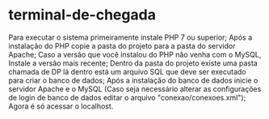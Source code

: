 # terminal-de-chegada
 Para executar o sistema primeiramente instale PHP 7 ou superior;
 Após a instalação do PHP copie a pasta do projeto para a pasta do servidor Apache;
 Caso a versão que você instalou do PHP não venha com o MySQL, Instale a versão mais recente;
 Dentro da pasta do projeto existe uma pasta chamada de DP lá dentro está um arquivo SQL que deve ser executado para criar o banco de dados;
 Após a instalação do banco de dados inicie o servidor Apache e o MySQL (Caso seja necessário alterar as configurações de login de banco de dados editar o arquivo "conexao/conexoes.xml");
 Agora é só acessar o localhost.